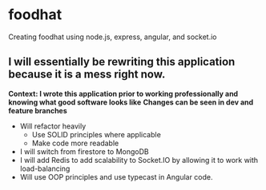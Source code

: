 # foodhat
Creating foodhat using node.js, express, angular, and socket.io

## I will essentially be rewriting this application because it is a mess right now.
**Context: I wrote this application prior to working professionally and knowing what good software looks like**
**Changes can be seen in dev and feature branches**
- Will refactor heavily
   - Use SOLID principles where applicable
   - Make code more readable
- I will switch from firestore to MongoDB
- I will add Redis to add scalability to Socket.IO by allowing it to work with load-balancing
- Will use OOP principles and use typecast in Angular code.
